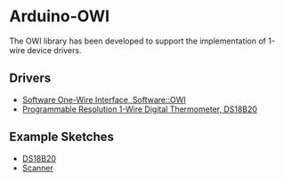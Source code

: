 # Arduino-OWI
The OWI library has been developed to support the implementation of
1-wire device drivers.

## Drivers

* [Software One-Wire Interface, Software::OWI](./src/Software/OWI.h)
* [Programmable Resolution 1-Wire Digital Thermometer, DS18B20](./src/DS18B20.h)

## Example Sketches

* [DS18B20](./examples/DS1307)
* [Scanner](./examples/Scanner)
